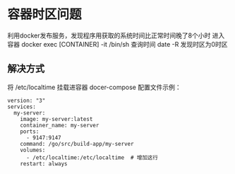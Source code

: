 # 容器时区问题

利用docker发布服务，发现程序用获取的系统时间比正常时间晚了8个小时
进入容器 docker exec [CONTAINER] -it /bin/sh
查询时间 date -R
发现时区为0时区

## 解决方式
将 /etc/localtime 挂载进容器
docer-compose 配置文件示例：
```
version: "3"
services:
  my-server:
    image: my-server:latest
    container_name: my-server
    ports:
      - 9147:9147
    command: /go/src/build-app/my-server
    volumes:
      - /etc/localtime:/etc/localtime  # 增加这行
    restart: always
```